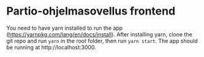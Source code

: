 # Partio-ohjelmasovellus frontend

You need to have yarn installed to run the app (https://yarnpkg.com/lang/en/docs/install).
After installing yarn, clone the git repo and run `yarn` in the root folder, then
run `yarn start`. The app should be running at http://localhost:3000.
